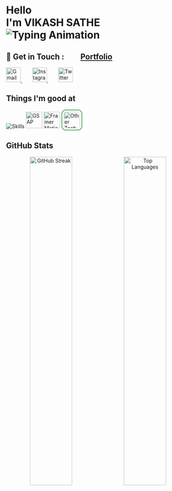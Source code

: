 <!-- Profile Header -->
<h1>
  Hello<br>
  I'm VIKASH SATHE <br>
 <img src="https://readme-typing-svg.demolab.com?font=Roboto&size=35&color=FFE066&vCenter=true&width=450&lines=Full+Stack+Developer;Frontend+Developer;Backend+Developer" alt="Typing Animation" />
</h1>


<h2>💚 Get in Touch : &nbsp;&nbsp;&nbsp;&nbsp;&nbsp;&nbsp;&nbsp;
    <a href="https://vikashsathe-portfolio.netlify.app" target="_blank">
<strong>Portfolio</strong>
  </a>
</h2>

<p>
  <a href="mailto:vikashsathe83@gmail.com" target="_blank">
    <img src="https://skillicons.dev/icons?i=gmail" alt="Gmail" width="40" height="40" />
  </a>
  &nbsp;&nbsp;&nbsp;&nbsp;&nbsp;&nbsp;
  <a href="https://www.instagram.com/yourusername" target="_blank">
    <img src="https://skillicons.dev/icons?i=instagram" alt="Instagram" width="40" height="40" />
  </a>
  &nbsp;&nbsp;&nbsp;&nbsp;&nbsp;&nbsp;
  <a href="https://twitter.com/yourusername" target="_blank">
    <img src="https://skillicons.dev/icons?i=twitter" alt="Twitter" width="40" height="40" />
  </a>
</p>

<h2>Things I'm good at </h2>
<p>
  <img src="https://skillicons.dev/icons?i=html,css,javascript,mongodb,express,react,nodejs,tailwind,bootstrap,php,java,git,github" alt="Skills" />
  <img src="https://gsap.com/community/uploads/monthly_2020_03/tweenmax.png.cf27916e926fbb328ff214f66b4c8429.png" width="45" height="45" alt="GSAP" />
  <img src="https://cdn.worldvectorlogo.com/logos/framer-motion.svg" width="45" height="45" alt="Framer Motion" />
  <img src="https://cdn-icons-png.flaticon.com/128/15455/15455677.png" width="45" height="45" style="border:2px solid #4CAF50; border-radius:12px; padding:4px;" alt="Other Tech" />
</p>

<h2>GitHub Stats</h2> 
<p align="center">
  <img width="48%" src="https://github-readme-streak-stats.herokuapp.com?user=vikashsathe&theme=tokyonight" alt="GitHub Streak" />
  &nbsp;&nbsp;
  <img width="48%" src="https://github-readme-stats.vercel.app/api/top-langs/?username=vikashsathe&layout=compact&theme=tokyonight" alt="Top Languages" />
</p>

